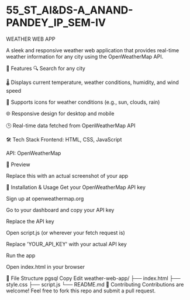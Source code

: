 # 55_ST_AI&DS-A_ANAND-PANDEY_IP_SEM-IV
WEATHER WEB APP

A sleek and responsive weather web application that provides real-time weather information for any city using the OpenWeatherMap API.

🚀 Features 🔍 Search for any city

🌡️ Displays current temperature, weather conditions, humidity, and wind speed

🌇 Supports icons for weather conditions (e.g., sun, clouds, rain)

🌐 Responsive design for desktop and mobile

🕒 Real-time data fetched from OpenWeatherMap API

🛠️ Tech Stack Frontend: HTML, CSS, JavaScript

API: OpenWeatherMap

📸 Preview

Replace this with an actual screenshot of your app

🔧 Installation & Usage Get your OpenWeatherMap API key

Sign up at openweathermap.org

Go to your dashboard and copy your API key

Replace the API key

Open script.js (or wherever your fetch request is)

Replace 'YOUR_API_KEY' with your actual API key

Run the app

Open index.html in your browser

📁 File Structure pgsql Copy Edit weather-web-app/ ├── index.html ├── style.css ├── script.js └── README.md 🙌 Contributing Contributions are welcome! Feel free to fork this repo and submit a pull request.
